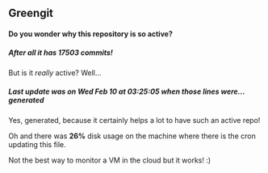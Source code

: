 ## Greengit

#### Do you wonder why this repository is so active?

##### After all it has 17503 commits!

But is it *really* active? Well...

##### Last update was on Wed Feb 10 at 03:25:05 when those lines were... generated

Yes, generated, because it certainly helps a lot to have such an active repo!

Oh and there was **26%** disk usage on the machine
where there is the cron updating this file.

Not the best way to monitor a VM in the cloud but it works! :)
